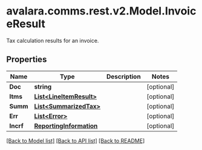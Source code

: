 # avalara.comms.rest.v2.Model.InvoiceResult
Tax calculation results for an invoice.
## Properties

Name | Type | Description | Notes
------------ | ------------- | ------------- | -------------
**Doc** | **string** |  | [optional] 
**Itms** | [**List&lt;LineItemResult&gt;**](LineItemResult.md) |  | [optional] 
**Summ** | [**List&lt;SummarizedTax&gt;**](SummarizedTax.md) |  | [optional] 
**Err** | [**List&lt;Error&gt;**](Error.md) |  | [optional] 
**Incrf** | [**ReportingInformation**](ReportingInformation.md) |  | [optional] 

[[Back to Model list]](../README.md#documentation-for-models) [[Back to API list]](../README.md#documentation-for-api-endpoints) [[Back to README]](../README.md)

